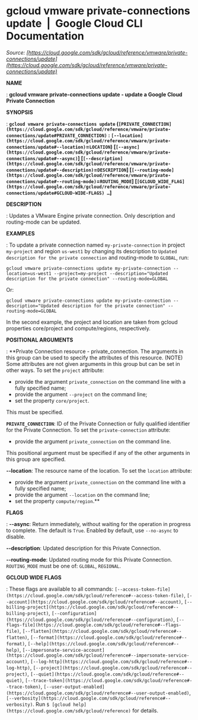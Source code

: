 # gcloud vmware private-connections update  |  Google Cloud CLI Documentation

*Source: [https://cloud.google.com/sdk/gcloud/reference/vmware/private-connections/update](https://cloud.google.com/sdk/gcloud/reference/vmware/private-connections/update)*

**NAME**

: **gcloud vmware private-connections update - update a Google Cloud Private Connection**

**SYNOPSIS**

: **`gcloud vmware private-connections update` (`[PRIVATE_CONNECTION](https://cloud.google.com/sdk/gcloud/reference/vmware/private-connections/update#PRIVATE_CONNECTION)` : `[--location](https://cloud.google.com/sdk/gcloud/reference/vmware/private-connections/update#--location)`=`LOCATION`) [`[--async](https://cloud.google.com/sdk/gcloud/reference/vmware/private-connections/update#--async)`] [`[--description](https://cloud.google.com/sdk/gcloud/reference/vmware/private-connections/update#--description)`=`DESCRIPTION`] [`[--routing-mode](https://cloud.google.com/sdk/gcloud/reference/vmware/private-connections/update#--routing-mode)`=`ROUTING_MODE`] [`[GCLOUD_WIDE_FLAG](https://cloud.google.com/sdk/gcloud/reference/vmware/private-connections/update#GCLOUD-WIDE-FLAGS) …`]**

**DESCRIPTION**

: Updates a VMware Engine private connection. Only description and routing-mode
can be updated.

**EXAMPLES**

: To update a private connection named `my-private-connection` in
project `my-project` and region `us-west1` by changing its
description to `Updated description for the private connection` and
routing-mode to `GLOBAL`, run:

```
gcloud vmware private-connections update my-private-connection --location=us-west1 --project=my-project --description="Updated description for the private connection" --routing-mode=GLOBAL
```

Or:

```
gcloud vmware private-connections update my-private-connection --description="Updated description for the private connection" --routing-mode=GLOBAL
```

In the second example, the project and location are taken from gcloud properties
core/project and compute/regions, respectively.

**POSITIONAL ARGUMENTS**

: **Private Connection resource - private_connection. The arguments in this group
can be used to specify the attributes of this resource. (NOTE) Some attributes
are not given arguments in this group but can be set in other ways.
To set the `project` attribute:

- provide the argument `private_connection` on the command line with a
fully specified name;
- provide the argument `--project` on the command line;
- set the property `core/project`.

This must be specified.

**`PRIVATE_CONNECTION`**:
ID of the Private Connection or fully qualified identifier for the Private
Connection.
To set the `private-connection` attribute:

- provide the argument `private_connection` on the command line.

This positional argument must be specified if any of the other arguments in this
group are specified.

**--location**:
The resource name of the location.
To set the `location` attribute:

- provide the argument `private_connection` on the command line with a
fully specified name;
- provide the argument `--location` on the command line;
- set the property `compute/region`.**

**FLAGS**

: **--async**:
Return immediately, without waiting for the operation in progress to complete.
The default is `True`. Enabled by default, use
`--no-async` to disable.

**--description**:
Updated description for this Private Connection.

**--routing-mode**:
Updated routing mode for this Private Connection.
`ROUTING_MODE` must be one of: `GLOBAL`,
`REGIONAL`.

**GCLOUD WIDE FLAGS**

: These flags are available to all commands: `[--access-token-file](https://cloud.google.com/sdk/gcloud/reference#--access-token-file)`,
`[--account](https://cloud.google.com/sdk/gcloud/reference#--account)`, `[--billing-project](https://cloud.google.com/sdk/gcloud/reference#--billing-project)`,
`[--configuration](https://cloud.google.com/sdk/gcloud/reference#--configuration)`,
`[--flags-file](https://cloud.google.com/sdk/gcloud/reference#--flags-file)`,
`[--flatten](https://cloud.google.com/sdk/gcloud/reference#--flatten)`, `[--format](https://cloud.google.com/sdk/gcloud/reference#--format)`, `[--help](https://cloud.google.com/sdk/gcloud/reference#--help)`, `[--impersonate-service-account](https://cloud.google.com/sdk/gcloud/reference#--impersonate-service-account)`,
`[--log-http](https://cloud.google.com/sdk/gcloud/reference#--log-http)`,
`[--project](https://cloud.google.com/sdk/gcloud/reference#--project)`, `[--quiet](https://cloud.google.com/sdk/gcloud/reference#--quiet)`, `[--trace-token](https://cloud.google.com/sdk/gcloud/reference#--trace-token)`, `[--user-output-enabled](https://cloud.google.com/sdk/gcloud/reference#--user-output-enabled)`,
`[--verbosity](https://cloud.google.com/sdk/gcloud/reference#--verbosity)`.
Run `$ [gcloud help](https://cloud.google.com/sdk/gcloud/reference)` for details.